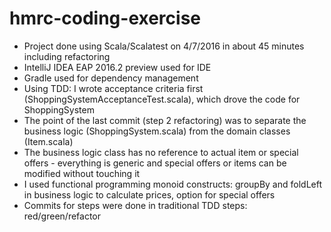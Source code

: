 # hmrc-coding-exercise

* Project done using Scala/Scalatest on 4/7/2016 in about 45 minutes including refactoring
* IntelliJ IDEA EAP 2016.2 preview used for IDE
* Gradle used for dependency management
* Using TDD: I wrote acceptance criteria first (ShoppingSystemAcceptanceTest.scala), which drove the code for ShoppingSystem
* The point of the last commit (step 2 refactoring) was to separate the business logic (ShoppingSystem.scala) from the domain classes (Item.scala)
* The business logic class has no reference to actual item or special offers - everything is generic and special offers or items can be modified without touching it
* I used functional programming monoid constructs: groupBy and foldLeft in business logic to calculate prices, option for special offers
* Commits for steps were done in traditional TDD steps: red/green/refactor
